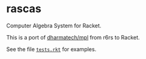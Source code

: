 # rascas
Computer Algebra System for Racket.

This is a port of [dharmatech/mpl](https://github.com/dharmatech/mpl) from r6rs to Racket. 

See the file [`tests.rkt`](https://github.com/Metaxal/rascas/blob/master/tests.rkt) for examples.
